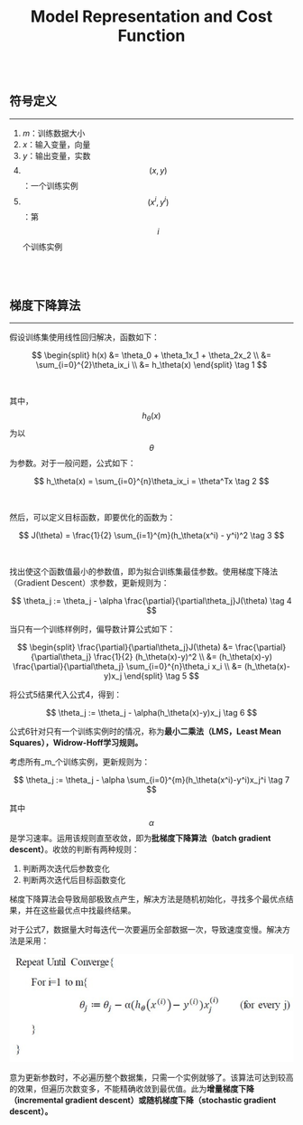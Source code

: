 # <center>Model Representation and Cost Function</center>

<br></br>



## 符号定义
----
1. _m_：训练数据大小
2. _x_：输入变量，向量
3. _y_：输出变量，实数
4. $$(x, y)$$：一个训练实例
5. $$(x^{i}, y^{i})$$：第$$i$$个训练实例

<br></br>



## 梯度下降算法
----
假设训练集使用线性回归解决，函数如下：

$$
\begin{split}
h(x) &= \theta_0 + \theta_1x_1 + \theta_2x_2 \\
&= \sum_{i=0}^{2}\theta_ix_i \\
&= h_\theta(x)
\end{split} \tag 1
$$

<br>

其中，$$h_\theta(x)$$为以$$\theta$$为参数。对于一般问题，公式如下：

$$ 
h_\theta(x) = \sum_{i=0}^{n}\theta_ix_i = \theta^Tx \tag 2
$$

<br>

然后，可以定义目标函数，即要优化的函数为：

$$
J(\theta) = \frac{1}{2} \sum_{i=1}^{m}(h_\theta(x^i) - y^i)^2 \tag 3
$$

<br>

找出使这个函数值最小的参数值，即为拟合训练集最佳参数。使用梯度下降法（Gradient Descent）求参数，更新规则为：

$$
\theta_j := \theta_j - \alpha \frac{\partial}{\partial\theta_j}J(\theta) \tag 4
$$

当只有一个训练样例时，偏导数计算公式如下：

$$
\begin{split}
\frac{\partial}{\partial\theta_j}J(\theta) &= \frac{\partial}{\partial\theta_j} \frac{1}{2} (h_\theta(x)-y)^2 \\
&= (h_\theta(x)-y) \frac{\partial}{\partial\theta_j} \sum_{i=0}^{n}\theta_i x_i \\
&= (h_\theta(x)-y)x_j 
\end{split} \tag 5
$$

将公式5结果代入公式4，得到：

$$
\theta_j := \theta_j - \alpha(h_\theta(x)-y)x_j \tag 6
$$

公式6针对只有一个训练实例时的情况，称为**最小二乘法（LMS，Least Mean Squares），Widrow-Hoff学习规则。**

考虑所有_m_个训练实例，更新规则为：

$$
\theta_j := \theta_j - \alpha \sum_{i=0}^{m}(h_\theta(x^i)-y^i)x_j^i \tag 7
$$

其中$$ \alpha $$是学习速率。运用该规则直至收敛，即为**批梯度下降算法（batch gradient descent）**。收敛的判断有两种规则：
1. 判断两次迭代后参数变化
2. 判断两次迭代后目标函数变化

梯度下降算法会导致局部极致点产生，解决方法是随机初始化，寻找多个最优点结果，并在这些最优点中找最终结果。

对于公式7，数据量大时每迭代一次要遍历全部数据一次，导致速度变慢。解决方法是采用：

<p align="center">
  <img src="./Images/week1_1.png" width = "550"/>
</p>

意为更新参数时，不必遍历整个数据集，只需一个实例就够了。该算法可达到较高的效果，但遍历次数变多，不能精确收敛到最优值。此为**增量梯度下降（incremental gradient descent）或随机梯度下降（stochastic gradient descent）。**

<br></br>

